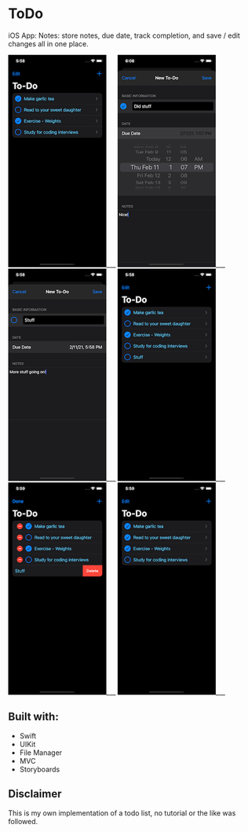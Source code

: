 # ToDo
iOS App: Notes: store notes, due date, track completion, and save / edit changes all in one place.

![one](1.png)___
![six](6.png)___
![two](2.png)___
![three](3.png)___
![four](4.png)___
![five](5.png)___

## Built with:
* Swift
* UIKit
* File Manager
* MVC
* Storyboards

## Disclaimer
This is my own implementation of a todo list, no tutorial or the like was followed.
